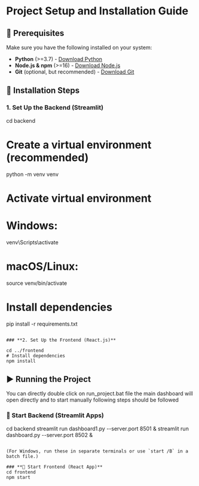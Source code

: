 # Project Setup and Installation Guide

## **📌 Prerequisites**

Make sure you have the following installed on your system:

- **Python** (>=3.7) - [Download Python](https://www.python.org/downloads/)
- **Node.js & npm** (>=16) - [Download Node.js](https://nodejs.org/)
- **Git** (optional, but recommended) - [Download Git](https://git-scm.com/downloads)

## **🚀 Installation Steps**

### **1. Set Up the Backend (Streamlit)**

cd backend

# Create a virtual environment (recommended)

python -m venv venv
# Activate virtual environment
# Windows:
venv\Scripts\activate
# macOS/Linux:
source venv/bin/activate

# Install dependencies
pip install -r requirements.txt
```

### **2. Set Up the Frontend (React.js)**

cd ../frontend
# Install dependencies
npm install
```

## **▶️ Running the Project**

You can directly double click on run\_project.bat file the main dashboard will open directly and to start manually following steps should be followed

### **📌 Start Backend (Streamlit Apps)**

cd backend
streamlit run dashboard1.py --server.port 8501 &
streamlit run dashboard.py --server.port 8502 &
```

(For Windows, run these in separate terminals or use `start /B` in a batch file.)

### **📌 Start Frontend (React App)**
cd frontend
npm start
```

##
